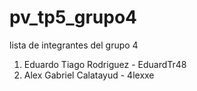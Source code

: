# pv_tp5_grupo4

lista de integrantes del grupo 4

1. Eduardo Tiago Rodriguez - EduardTr48
2. Alex Gabriel Calatayud - 4lexxe
